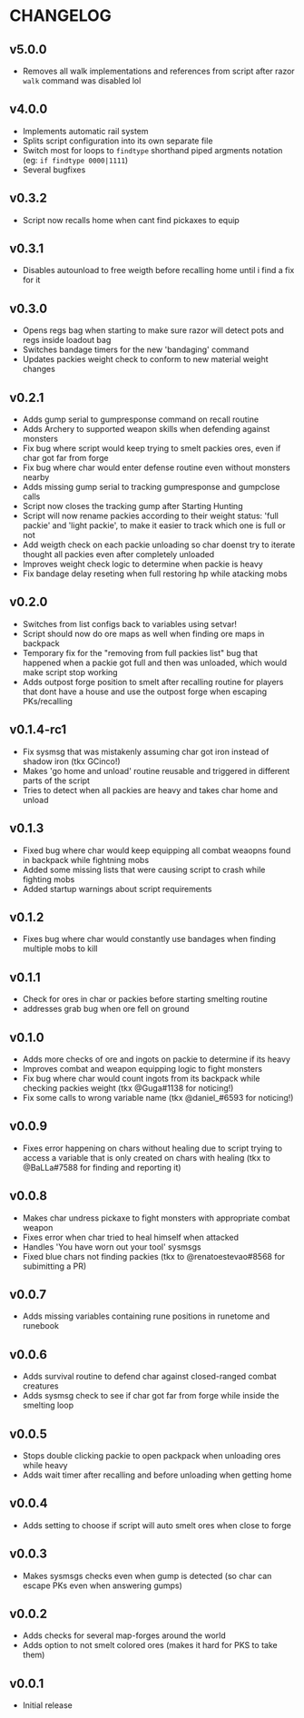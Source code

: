 # CHANGELOG

## v5.0.0

- Removes all walk implementations and references from script after razor `walk` command was disabled lol

## v4.0.0

- Implements automatic rail system
- Splits script configuration into its own separate file
- Switch most for loops to `findtype` shorthand piped argments notation (eg: `if findtype 0000|1111`)
- Several bugfixes

## v0.3.2

- Script now recalls home when cant find pickaxes to equip

## v0.3.1

- Disables autounload to free weigth before recalling home until i find a fix for it

## v0.3.0

- Opens regs bag when starting to make sure razor will detect pots and regs inside loadout bag
- Switches bandage timers for the new 'bandaging' command
- Updates packies weight check to conform to new material weight changes

## v0.2.1

- Adds gump serial to gumpresponse command on recall routine
- Adds Archery to supported weapon skills when defending against monsters
- Fix bug where script would keep trying to smelt packies ores, even if char got far from forge
- Fix bug where char would enter defense routine even without monsters nearby
- Adds missing gump serial to tracking gumpresponse and gumpclose calls
- Script now closes the tracking gump after Starting Hunting
- Script will now rename packies according to their weight status: 'full packie' and 'light packie', to make it easier to track which one is full or not
- Add weigth check on each packie unloading so char doenst try to iterate thought all packies even after completely unloaded
- Improves weight check logic to determine when packie is heavy
- Fix bandage delay reseting when full restoring hp while atacking mobs

## v0.2.0

- Switches from list configs back to variables using setvar!
- Script should now do ore maps as well when finding ore maps in backpack
- Temporary fix for the "removing from full packies list" bug that happened when a packie got full and then was unloaded, which would make script stop working
- Adds outpost forge position to smelt after recalling routine for players that dont have a house and use the outpost forge when escaping PKs/recalling

## v0.1.4-rc1

- Fix sysmsg that was mistakenly assuming char got iron instead of shadow iron (tkx GCinco!)
- Makes 'go home and unload' routine reusable and triggered in different parts of the script
- Tries to detect when all packies are heavy and takes char home and unload

## v0.1.3

- Fixed bug where char would keep equipping all combat weaopns found in backpack while fightning mobs
- Added some missing lists that were causing script to crash while fighting mobs
- Added startup warnings about script requirements

## v0.1.2

- Fixes bug where char would constantly use bandages when finding multiple mobs to kill

## v0.1.1

- Check for ores in char or packies before starting smelting routine
- addresses grab bug when ore fell on ground

## v0.1.0

- Adds more checks of ore and ingots on packie to determine if its heavy
- Improves combat and weapon equipping logic to fight monsters
- Fix bug where char would count ingots from its backpack while checking packies weight (tkx @Guga#1138 for noticing!)
- Fix some calls to wrong variable name (tkx @daniel\_#6593 for noticing!)

## v0.0.9

- Fixes error happening on chars without healing due to script trying to access a variable that is only created on chars with healing (tkx to @BaLLa#7588 for finding and reporting it)

## v0.0.8

- Makes char undress pickaxe to fight monsters with appropriate combat weapon
- Fixes error when char tried to heal himself when attacked
- Handles 'You have worn out your tool' sysmsgs
- Fixed blue chars not finding packies (tkx to @renatoestevao#8568 for subimitting a PR)

## v0.0.7

- Adds missing variables containing rune positions in runetome and runebook

## v0.0.6

- Adds survival routine to defend char against closed-ranged combat creatures
- Adds sysmsg check to see if char got far from forge while inside the smelting loop

## v0.0.5

- Stops double clicking packie to open packpack when unloading ores while heavy
- Adds wait timer after recalling and before unloading when getting home

## v0.0.4

- Adds setting to choose if script will auto smelt ores when close to forge

## v0.0.3

- Makes sysmsgs checks even when gump is detected (so char can escape PKs even when answering gumps)

## v0.0.2

- Adds checks for several map-forges around the world
- Adds option to not smelt colored ores (makes it hard for PKS to take them)

## v0.0.1

- Initial release

